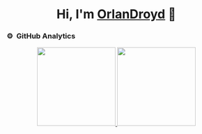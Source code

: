 <div align="center">
<h1 align="center">Hi, I'm <a href="https://orlandroyd.github.io">OrlanDroyd</a> 👋</h1>
</div>

### ⚙️ &nbsp;GitHub Analytics

<p align="center">
<a href="https://github.com/ArisGuimera">
  <img height="180em" src="https://github-readme-stats-eight-theta.vercel.app/api?username=OrlanDroyd&show_icons=true&theme=algolia&include_all_commits=true&count_private=true"/>
  <img height="180em" src="https://github-readme-stats-eight-theta.vercel.app/api/top-langs/?username=OrlanDroyd&layout=compact&langs_count=8&theme=algolia"/>
</a>
</p>
